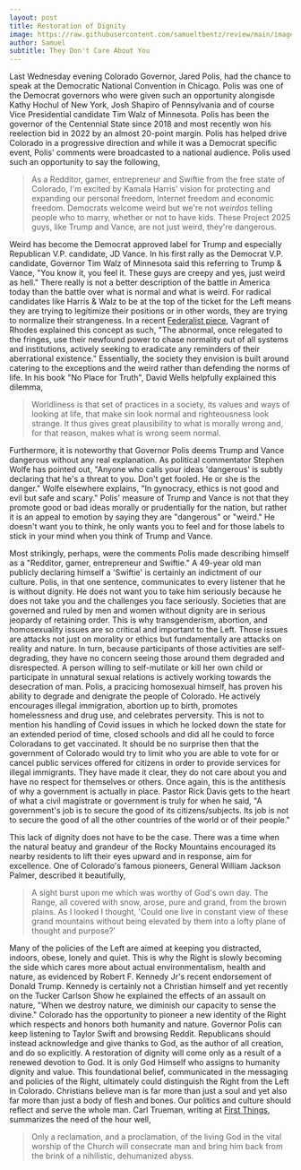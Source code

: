 ```yaml
---
layout: post
title: Restoration of Dignity
image: https://raw.githubusercontent.com/samueltbentz/review/main/images/mountains.jpeg
author: Samuel
subtitle: They Don't Care About You
---
```


Last Wednesday evening Colorado Governor, Jared Polis, had the chance to speak at the Democratic National Convention in Chicago. Polis was one of the Democrat governors who were given such an opportunity alongisde Kathy Hochul of New York, Josh Shapiro of Pennsylvania and of course Vice Presidential candidate Tim Walz of Minnesota. Polis has been the governor of the Centennial State since 2018 and most recently won his reelection bid in 2022 by an almost 20-point margin. Polis has helped drive Colorado in a progressive direction and while it was a Democrat specific event, Polis' comments were broadcasted to a national audience. Polis used such an opportunity to say the following,
>As a Redditor, gamer, entrepreneur and Swiftie from the free state of Colorado, I'm excited by Kamala Harris' vision for protecting and expanding our personal freedom, Internet freedom and economic freedom. Democrats welcome weird but we're not *weirdos* telling people who to marry, whether or not to have kids. These Project 2025 guys, like Trump and Vance, are not just weird, they're dangerous.

Weird has become the Democrat approved label for Trump and especially Republican V.P. candidate, JD Vance. In his first rally as the Democrat V.P. candidate, Governor Tim Walz of Minnesota said this referring to Trump & Vance, "You know it, you feel it. These guys are creepy and yes, just weird as hell." There really is not a better description of the battle in America today than the battle over what is normal and what is weird. For radical candidates like Harris & Walz to be at the top of the ticket for the Left means they are trying to legitimize their positions or in other words, they are trying to normalize their strangeness. In a recent [Federalist piece](https://thefederalist.com/2024/08/26/make-america-normal-again/), Vagrant of Rhodes explained this concept as such, "The abnormal, once relegated to the fringes, use their newfound power to chase normality out of all systems and institutions, actively seeking to eradicate any reminders of their aberrational existence." Essentially, the society they envision is built around catering to the exceptions and the weird rather than defending the norms of life. In his book "No Place for Truth", David Wells helpfully explained this dilemma,
>Worldliness is that set of practices in a society, its values and ways of looking at life, that make sin look normal and righteousness look strange. It thus gives great plausibility to what is morally wrong and, for that reason, makes what is wrong seem normal.

Furthermore, it is noteworthy that Governor Polis deems Trump and Vance dangerous without any real explanation. As political commentator Stephen Wolfe has pointed out, "Anyone who calls your ideas 'dangerous' is subtly declaring that he's a threat to you. Don't get fooled. He or she is the danger." Wolfe elsewhere explains, "In gynocracy, ethics is not good and evil but safe and scary." Polis' measure of Trump and Vance is not that they promote good or bad ideas morally or prudentially for the nation, but rather it is an appeal to emotion by saying they are "dangerous" or "weird." He doesn't want you to think, he only wants you to feel and for those labels to stick in your mind when you think of Trump and Vance.

Most strikingly, perhaps, were the comments Polis made describing himself as a "Redditor, gamer, entrepreneur and Swiftie." A 49-year old man publicly declaring himself a 'Swiftie' is certainly an indictment of our culture. Polis, in that one sentence, communicates to every listener that he is without dignity. He does not want you to take him seriously because he does not take you and the challenges you face seriously. Societies that are governed and ruled by men and women without dignity are in serious jeopardy of retaining order. This is why transgenderism, abortion, and homosexuality issues are so critical and important to the Left. Those issues are attacks not just on morality or ethics but fundamentally are attacks on reality and nature. In turn, because participants of those activities are self-degrading, they have no concern seeing those around them degraded and disrespected. A person willing to self-mutilate or kill her own child or participate in unnatural sexual relations is actively working towards the desecration of man. Polis, a pracicing homosexual himself, has proven his ability to degrade and denigrate the people of Colorado. He actively encourages illegal immigration, abortion up to birth, promotes homelessness and drug use, and celebrates perversity. This is not to mention his handling of Covid issues in which he locked down the state for an extended period of time, closed schools and did all he could to force Coloradans to get vaccinated. It should be no surprise then that the government of Colorado would try to limit who you are able to vote for or cancel public services offered for citizens in order to provide services for illegal immigrants. They have made it clear, they do not care about you and have no respect for themselves or others. Once again, this is the antithesis of why a government is actually in place. Pastor Rick Davis gets to the heart of what a civil magistrate or government is truly for when he said, "A government's job is to secure the good of its citizens/subjects. Its job is not to secure the good of all the other countries of the world or of their people."

This lack of dignity does not have to be the case. There was a time when the natural beatuy and grandeur of the Rocky Mountains encouraged its nearby residents to lift their eyes upward and in response, aim for excellence. One of Colorado's famous pioneers, General William Jackson Palmer, described it beautifully,
>A sight burst upon me which was worthy of God's own day. The Range, all covered with snow, arose, pure and grand, from the brown plains. As I looked I thought, 'Could one live in constant view of these grand mountains without being elevated by them into a lofty plane of thought and purpose?'

Many of the policies of the Left are aimed at keeping you distracted, indoors, obese, lonely and quiet. This is why the Right is slowly becoming the side which cares more about actual environmentalism, health and nature, as evidenced by Robert F. Kennedy Jr's recent endorsement of Donald Trump. Kennedy is certainly not a Christian himself and yet recently on the Tucker Carlson Show he explained the effects of an assault on nature, "When we destroy nature, we diminish our capacity to sense the divine." Colorado has the opportunity to pioneer a new identity of the Right which respects and honors both humanity and nature. Governor Polis can keep listening to Taylor Swift and browsing Reddit. Republicans should instead acknowledge and give thanks to God, as the author of all creation, and do so explicitly. A restoration of dignity will come only as a result of a renewed devotion to God. It is only God Himself who assigns to humanity dignity and value. This foundational belief, communicated in the messaging and policies of the Right, ultimately could distinguish the Right from the Left in Colorado. Christians believe man is far more than just a soul and yet also far more than just a body of flesh and bones. Our politics and culture should reflect and serve the whole man. Carl Trueman, writing at [First Things](https://www.firstthings.com/article/2024/01/the-desecration-of-man), summarizes the need of the hour well,
>Only a reclamation, and a proclamation, of the living God in the vital worship of the Church will consecrate man and bring him back from the brink of a nihilistic, dehumanized abyss.

